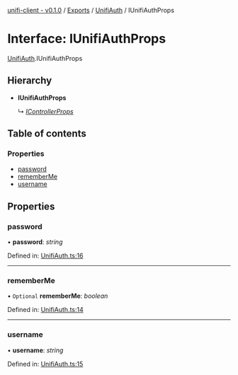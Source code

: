 [unifi-client - v0.1.0](../README.md) / [Exports](../modules.md) / [UnifiAuth](../modules/unifiauth.md) / IUnifiAuthProps

# Interface: IUnifiAuthProps

[UnifiAuth](../modules/unifiauth.md).IUnifiAuthProps

## Hierarchy

* **IUnifiAuthProps**

  ↳ [*IControllerProps*](controller.icontrollerprops.md)

## Table of contents

### Properties

- [password](unifiauth.iunifiauthprops.md#password)
- [rememberMe](unifiauth.iunifiauthprops.md#rememberme)
- [username](unifiauth.iunifiauthprops.md#username)

## Properties

### password

• **password**: *string*

Defined in: [UnifiAuth.ts:16](https://github.com/thib3113/unifi-client/blob/17e4ed2/src/UnifiAuth.ts#L16)

___

### rememberMe

• `Optional` **rememberMe**: *boolean*

Defined in: [UnifiAuth.ts:14](https://github.com/thib3113/unifi-client/blob/17e4ed2/src/UnifiAuth.ts#L14)

___

### username

• **username**: *string*

Defined in: [UnifiAuth.ts:15](https://github.com/thib3113/unifi-client/blob/17e4ed2/src/UnifiAuth.ts#L15)
